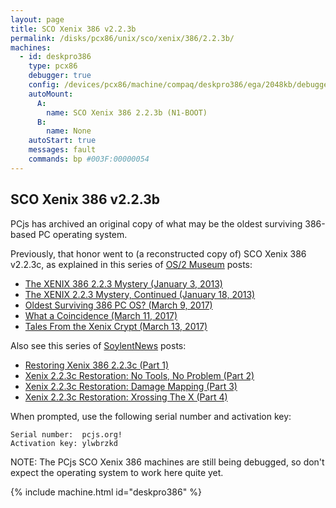 ```yaml
---
layout: page
title: SCO Xenix 386 v2.2.3b
permalink: /disks/pcx86/unix/sco/xenix/386/2.2.3b/
machines:
  - id: deskpro386
    type: pcx86
    debugger: true
    config: /devices/pcx86/machine/compaq/deskpro386/ega/2048kb/debugger/machine.xml
    autoMount:
      A:
        name: SCO Xenix 386 2.2.3b (N1-BOOT)
      B:
        name: None
    autoStart: true
    messages: fault
    commands: bp #003F:00000054
---
```


SCO Xenix 386 v2.2.3b
---------------------

PCjs has archived an original copy of what may be the oldest surviving 386-based PC operating system.

Previously, that honor went to (a reconstructed copy of) SCO Xenix 386 v2.2.3c, as explained in this series of
[OS/2 Museum](http://www.os2museum.com/) posts:

- [The XENIX 386 2.2.3 Mystery (January 3, 2013)](http://www.os2museum.com/wp/the-xenix-386-2-2-3-mystery/)
- [The XENIX 2.2.3 Mystery, Continued (January 18, 2013)](http://www.os2museum.com/wp/the-xenix-2-2-3-mystery-continued/)
- [Oldest Surviving 386 PC OS? (March 9, 2017)](http://www.os2museum.com/wp/oldest-surviving-386-pc-os/)
- [What a Coincidence (March 11, 2017)](http://www.os2museum.com/wp/what-a-coincidence/)
- [Tales From the Xenix Crypt (March 13, 2017)](http://www.os2museum.com/wp/tales-from-the-xenix-crypt/)

Also see this series of [SoylentNews](https://soylentnews.org/) posts:

- [Restoring Xenix 386 2.2.3c (Part 1)](https://soylentnews.org/article.pl?sid=17/03/03/1620222)
- [Xenix 2.2.3c Restoration: No Tools, No Problem (Part 2)](https://soylentnews.org/article.pl?sid=17/03/07/1632251)
- [Xenix 2.2.3c Restoration: Damage Mapping (Part 3)](https://soylentnews.org/article.pl?sid=17/03/11/2014253)
- [Xenix 2.2.3c Restoration: Xrossing The X (Part 4)](https://soylentnews.org/article.pl?sid=17/03/13/086250)

When prompted, use the following serial number and activation key:  

	Serial number:  pcjs.org!
	Activation key: ylwbrzkd

NOTE: The PCjs SCO Xenix 386 machines are still being debugged, so don't expect the operating system to work here quite yet.

{% include machine.html id="deskpro386" %}
